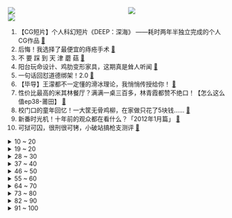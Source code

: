 <div >
	<a style="float:left;width:55%;" href = "https://github.com/anuraghazra/github-readme-stats">
	 <img src = "https://github-readme-stats.vercel.app/api?username=iuuuuuaena&theme=buefy&show_icons=true"/>
	</a>
	<a  style="float:right;width:45%" href = "https://github.com/anuraghazra/github-readme-stats">
	 <img  src="https://github-readme-stats.vercel.app/api/top-langs/?username=anuraghazra&layout=compact"/>
	</a>
	</div>

[![](https://img.shields.io/badge/jxd-@jxdgogogo.xyz-yellowgreen.svg)](https://www.jxdgogogo.xyz)<br>
1. 【CG短片】个人科幻短片《DEEP：深海》 ——耗时两年半独立完成的个人CG作品 [:link:](//www.bilibili.com/video/BV1pu411Q7j8) <br>
2. 后悔！我选择了最便宜的痔疮手术 [:link:](//www.bilibili.com/video/BV1rR4y1G7zG) <br>
3. 不 要 踩 到 天 津 蘑 菇 [:link:](//www.bilibili.com/video/BV1qL411N77n) <br>
4. 阳台玩命设计、鸡肋变形家具，这期真是耸人听闻 [:link:](//www.bilibili.com/video/BV1NU4y1f7xp) <br>
5. 一句话回怼道德绑架！2.0 [:link:](//www.bilibili.com/video/BV1Du411D7zZ) <br>
6. 【毕导】王濛都不一定懂的滑冰理论，我悄悄传授给你！ [:link:](//www.bilibili.com/video/BV1Xb4y1x7Rd) <br>
7. 性价比最高的米其林餐厅？满满一桌三百多，林青霞都赞不绝口！【怎么这么值ep38-莆田】 [:link:](//www.bilibili.com/video/BV1rU4y1f7kr) <br>
8. 校门口的童年回忆！一大筐无骨鸡柳，在家做只花了5块钱…… [:link:](//www.bilibili.com/video/BV1QR4y15786) <br>
9. 新番时光机！十年前的观众都在看什么？「2012年1月篇」 [:link:](//www.bilibili.com/video/BV1wT4y1D729) <br>
10. 可狱可囚，很刑很可铐，小破站搞枪支测评 [:link:](//www.bilibili.com/video/BV17u411Q7LW) <br>
<details>
<summary>10 ~ 20</summary>

11. 当她缩着脖子躲到我身后时，我的心都碎了…被拒绝也没关系，勇气糖给你 [:link:](//www.bilibili.com/video/BV1pR4y1G7UC) <br>
12. 主持人称普京为“杀手”，特朗普：美国就很清白？ [:link:](//www.bilibili.com/video/BV1TY411V7qU) <br>
13. 他好像什么都玩了，但又好像什么都没玩 [:link:](//www.bilibili.com/video/BV1934y1b7EE) <br>
14. 忍 住 不 唱 算 你 赢 ！！！《华语流行音乐回忆录》中 [:link:](//www.bilibili.com/video/BV1qq4y1472y) <br>
15. 【恋 爱 中 的 女 人 潜 力 能 有 多 大 ？】 [:link:](//www.bilibili.com/video/BV1nL411N7FV) <br>
16. “开始健身后，才发现彭于晏说的都是真的！” [:link:](//www.bilibili.com/video/BV17F41147GG) <br>
17. 《鬼 的 教 学 之 潜 能 激 发》 [:link:](//www.bilibili.com/video/BV12a41187x1) <br>
18. 《 这 才 是 正 宗 螺 蛳 粉 火 锅 》 [:link:](//www.bilibili.com/video/BV1Ui4y1y7Ng) <br>
19. 在迪拜最贵酒店吃饭什么体验？帅小伙刷脸，探访7星级帆船餐厅！ [:link:](//www.bilibili.com/video/BV16Z4y1r7xy) <br>
</details>
<details>
<summary>19 ~ 20</summary>

20. 小本生意 诚信经营 [:link:](//www.bilibili.com/video/BV1yT4y1S7zS) <br>
21. 央美大佬用159小时讲完的绘画！完整版1000集，三连拿走不谢，学不会退出绘画圈！ [:link:](//www.bilibili.com/video/BV1vm4y1R7yV) <br>
22. 及时雨来了！郓城第一黑矮富！《水浒传》P11（私放晁天王） [:link:](//www.bilibili.com/video/BV1Bq4y1473q) <br>
23. 在东北千万不要一个人点菜！1斤锅包肉直接干懵我了… [:link:](//www.bilibili.com/video/BV1PF411b7Z4) <br>
24. 该怎么说呢，当我第一次见到这块铁皮我就觉得不简单 [:link:](//www.bilibili.com/video/BV1hT4y1S7Bc) <br>
25. 美式霸凌，但是是小学老师版 [:link:](//www.bilibili.com/video/BV14b4y1x74b) <br>
26. 「官方第二弹」成都集团 2022 CYPHER Pt.2 [:link:](//www.bilibili.com/video/BV1YR4y1G7MH) <br>
27. 这是我第一次看到藏狐，也是藏狐第一次看到我 [:link:](//www.bilibili.com/video/BV1Ja411b7Xs) <br>
28. 老板让我1小时建好公司网站… [:link:](//www.bilibili.com/video/BV14Z4y1r7AH) <br>
</details>
<details>
<summary>28 ~ 30</summary>

29. 【嘉然|舞蹈剧】🍬 感谢你们，成为然然的光 ❤【直播】 [:link:](//www.bilibili.com/video/BV1HP4y1g7A6) <br>
30. 《崩坏3》全新概念PV「行向至深」 [:link:](//www.bilibili.com/video/BV1wF411b7wo) <br>
31. 出来混，总是要胖的!【2】 [:link:](//www.bilibili.com/video/BV1v34y1b7es) <br>
32. 《我这30年》：一个农村90后的前30年 [:link:](//www.bilibili.com/video/BV1KL411N7Zi) <br>
33. 【STN快报第六季23】老头的快乐你想象不到 [:link:](//www.bilibili.com/video/BV17b4y1W71L) <br>
34. 被问“乌克兰儿童正死去，你怎么睡得着”，俄外长怒怼英国记者 [:link:](//www.bilibili.com/video/BV1HU4y1f75B) <br>
35. 偶遇特大活牡丹虾，害我失眠好几夜，吃完值了 [:link:](//www.bilibili.com/video/BV12Z4y1674C) <br>
36. 艾 尔 登 法 环 现 状 [:link:](//www.bilibili.com/video/BV1Fq4y1i7cn) <br>
37. 早知如此，还戴什么防寒头套 [:link:](//www.bilibili.com/video/BV1PT4y1D7gA) <br>
</details>
<details>
<summary>37 ~ 40</summary>

38. 我好不容易面试一次，你却让我输得这么彻底 [:link:](//www.bilibili.com/video/BV16r4y1q7ue) <br>
39. 五菱宏光:车不行，别怪路不平！！！ [:link:](//www.bilibili.com/video/BV1g44y1M7pz) <br>
40. 买了台可以开到几千公里外的遥控车。震撼我妈1万年！ [:link:](//www.bilibili.com/video/BV1oF411t71H) <br>
41. 甄嬛传 中译中 17 [:link:](//www.bilibili.com/video/BV1v44y1T7qT) <br>
42. 国货泡面之光！白象YYDS！ [:link:](//www.bilibili.com/video/BV1WZ4y1r7P5) <br>
43. 整蛊！用小号假装经纪人私信女友…让她穿JK裙跳舞？她真跳了！ [:link:](//www.bilibili.com/video/BV1ET4y1D7Qn) <br>
44. 谁的副驾驶还没个小可爱呢 [:link:](//www.bilibili.com/video/BV1vP4y1c7sb) <br>
45. 【补档】《日语版沈阳大街》 [:link:](//www.bilibili.com/video/BV1o34y1b7AE) <br>
46. 尘世闲游小公子 [:link:](//www.bilibili.com/video/BV18S4y167Hr) <br>
</details>
<details>
<summary>46 ~ 50</summary>

47. 老头环1级无用之人无伤碎星半神3分37秒 [:link:](//www.bilibili.com/video/BV1wL411K7qA) <br>
48. 我砸我自己！？《艾尔登法环》完整剧情，究竟讲述了一个什么故事？ [:link:](//www.bilibili.com/video/BV1xR4y1G7yL) <br>
49. 这啥玩意儿？花花绿绿的！ [:link:](//www.bilibili.com/video/BV11Y411g7SJ) <br>
50. 2022我点击最差的视频来了 [:link:](//www.bilibili.com/video/BV1xF411b7Ma) <br>
51. 我终于吃到了郭阿姨月亮馍！！15元一个到底值不值？！无广试吃员 [:link:](//www.bilibili.com/video/BV1N3411L74k) <br>
52. 燃气灶维修内幕！一些最简单的方法，帮您省去大几十上百元的维修费~ [:link:](//www.bilibili.com/video/BV1x34y1k7K2) <br>
53. 一个赖床的小公举！ [:link:](//www.bilibili.com/video/BV12r4y1z7kR) <br>
54. 带UP主去相亲，竟然被阿姨围的水泄不通！ [:link:](//www.bilibili.com/video/BV1BP4y1g7gx) <br>
55. 【王老菊】姨妈剑法！ | 艾尔登法环EP.05 [:link:](//www.bilibili.com/video/BV1RL411N72y) <br>
</details>
<details>
<summary>55 ~ 60</summary>

56. 女朋友让我穿最贵的衣服陪她逛商场。。 [:link:](//www.bilibili.com/video/BV1Ua411h7P2) <br>
57. 把钱借给国家，就能躺着赚钱？ [:link:](//www.bilibili.com/video/BV1e44y1T78S) <br>
58. 韩红自弹自唱新歌「老韩」还有很多话想说 [:link:](//www.bilibili.com/video/BV1d44y1T7eg) <br>
59. 盘点一下砸手里的猫 [:link:](//www.bilibili.com/video/BV1tu411Q798) <br>
60. 火柴人 VS 我的世界系列 第二十七集 怪兽学院 [:link:](//www.bilibili.com/video/BV1WS4y1S7Qp) <br>
61. 《灭族之恨》 [:link:](//www.bilibili.com/video/BV17T4y1S7v4) <br>
62. 【人类迷惑行为】114 老师来啦~在你后面 [:link:](//www.bilibili.com/video/BV12i4y1y7C7) <br>
63. 疯了！好吃到疯了【香到爆的鸡翅】非常哇塞 [:link:](//www.bilibili.com/video/BV1Sb4y1W7wn) <br>
64. 1元钱就能预知死亡，躲都躲不掉，高分短片《5种意想不到的死法》 [:link:](//www.bilibili.com/video/BV1s341157yN) <br>
</details>
<details>
<summary>64 ~ 70</summary>

65. 开门送援助！被美国硬塞MCC，尼泊尔为什么不甩脸拒绝？ [:link:](//www.bilibili.com/video/BV1x44y1M7QS) <br>
66. 敢 杀 我 的 VIP [:link:](//www.bilibili.com/video/BV1EL411N7WD) <br>
67. 我花了0美元让悍匪怪咖给中国偶像庆生，会发生什么？嘉心糖翻唱《非你莫属》 [:link:](//www.bilibili.com/video/BV1P3411L7j8) <br>
68. 法网恢恢疏而不漏！深度解说《中国刑侦1号案》（第三期） [:link:](//www.bilibili.com/video/BV1Vi4y117qb) <br>
69. 【LPL春季赛】3月6日 饭堂周末夜 [:link:](//www.bilibili.com/video/BV19F411x7zk) <br>
70. 小眼睛已下单 [:link:](//www.bilibili.com/video/BV1pZ4y1C7wg) <br>
71. 【电竞星快报】乌兹溜了(哭腔)...他就这样从我们的全世界路过（第四季08期） [:link:](//www.bilibili.com/video/BV1yU4y1f7TD) <br>
72. 美国啤酒用原子弹命名，是铭记历史还是无底线营销？ [:link:](//www.bilibili.com/video/BV1EZ4y1r7mb) <br>
73. 拜托！有个傻子女友超酷的好不！ [:link:](//www.bilibili.com/video/BV1FL4y1u7Jp) <br>
</details>
<details>
<summary>73 ~ 80</summary>

74. 找山城小栗旬换个新老公，他说太难！可以换个新老婆 [:link:](//www.bilibili.com/video/BV14a411b7Yd) <br>
75. 一个胖黑的工地男生的自我救赎 [:link:](//www.bilibili.com/video/BV1mP4y1c7oh) <br>
76. 如何用你的专业接骚扰电话（高能） [:link:](//www.bilibili.com/video/BV1Ka411h7Dk) <br>
77. 长头发啦日语版咋这么好笑哈哈哈哈哈哈 [:link:](//www.bilibili.com/video/BV1aY411g7e2) <br>
78. 可爱死了可爱死了可爱死了可爱死了可爱死了可爱死了可爱死了可爱死了！！！！！ [:link:](//www.bilibili.com/video/BV1244y1T7R4) <br>
79. 【拾荒记04】重看这部神作，我发现虹猫前期就是个划水的 [:link:](//www.bilibili.com/video/BV1nb4y1W7AQ) <br>
80. 这爱情来得比龙卷风还突然 [:link:](//www.bilibili.com/video/BV1NS4y13759) <br>
81. 《你好，李焕英》埋在“贾晓玲”名字里的隐藏剧情！“妈妈不只是妈妈，妈妈还是她自己” [:link:](//www.bilibili.com/video/BV1qu411D775) <br>
82. 玩了500个小时，终于不是萌新了，是大萌新！ [:link:](//www.bilibili.com/video/BV1C34y1b73Z) <br>
</details>
<details>
<summary>82 ~ 90</summary>

83. 好丽友涨价还双标？！还能当好朋友吗？ [:link:](//www.bilibili.com/video/BV1o3411V799) <br>
84. 惨绝人寰！花30w，房子被装成了公共厕所？我把木匠告上法庭！ [:link:](//www.bilibili.com/video/BV1W44y1M7Va) <br>
85. 漫威第一纯欲天花板 [:link:](//www.bilibili.com/video/BV1EP4y1g77f) <br>
86. 当你血量高于10点就会「输掉比赛」!!？ [:link:](//www.bilibili.com/video/BV1kr4y1q71x) <br>
87. 某校校长喊话:学校的食堂不是盈利部门，是服务部门！！ [:link:](//www.bilibili.com/video/BV1PS4y1c7cs) <br>
88. 零下20℃拍摄“青女”有多难？连续炸机、冷到哭泣，女演员竟然要拉黑我？ [:link:](//www.bilibili.com/video/BV1YY411G7Lu) <br>
89. 强烈建议把防御性驾驶列入驾考科目！ [:link:](//www.bilibili.com/video/BV1NS4y1r7H8) <br>
90. 为什么俄罗斯人不建议大家养熊 [:link:](//www.bilibili.com/video/BV1sZ4y1r7ku) <br>
91. 要是能重来，我还学理发。 [:link:](//www.bilibili.com/video/BV1r34y1b7UP) <br>
</details>
<details>
<summary>91 ~ 100</summary>

92. ⚡妹 说 就 是 零 卡⚡ [:link:](//www.bilibili.com/video/BV1fZ4y167oZ) <br>
93. 世界上最大运输机被乌军炸毁，俄媒拍下残骸画面 [:link:](//www.bilibili.com/video/BV1oa41187pP) <br>
94. 最终我们还是分手了，时间打败了爱情 [:link:](//www.bilibili.com/video/BV1S34y1b7mu) <br>
95. 你有没有这么勇敢的朋友 [:link:](//www.bilibili.com/video/BV1fS4y1673b) <br>
96. 大数据请把这盘眼影推送给大镁铝 [:link:](//www.bilibili.com/video/BV1J341157ga) <br>
97. 俄罗斯卢布不是贬值了嘛。我和尤利娅准备买一套俄罗斯别墅了，谈好了结果涨价了，房子尤利娅很喜欢 [:link:](//www.bilibili.com/video/BV1kb4y1W7Km) <br>
98. 等了这么久还不下蛋？ [:link:](//www.bilibili.com/video/BV1LF411b7he) <br>
99. 女孩花8万买房车，穷游600天，B站11万粉，挣了多少钱？ [:link:](//www.bilibili.com/video/BV1cL4y137vx) <br>
100. 谈了这么久恋爱，才发现自己是个渣女…… [:link:](//www.bilibili.com/video/BV1yU4y1f7rb) <br>
</details>
